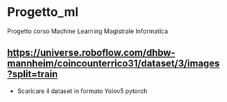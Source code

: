 # Progetto_ml
Progetto corso Machine Learning Magistrale Informatica


## https://universe.roboflow.com/dhbw-mannheim/coincounterrico31/dataset/3/images?split=train  

- Scaricare il dataset in formato Yolov5 pytorch

